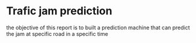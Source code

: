 # Trafic jam prediction
the objective of this report is to built a prediction machine that can predict the jam at specific road in a specific time
